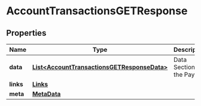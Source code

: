 
# AccountTransactionsGETResponse

## Properties
Name | Type | Description | Notes
------------ | ------------- | ------------- | -------------
**data** | [**List&lt;AccountTransactionsGETResponseData&gt;**](AccountTransactionsGETResponseData.md) | Data Section of the Payload | 
**links** | [**Links**](Links.md) |  |  [optional]
**meta** | [**MetaData**](MetaData.md) |  |  [optional]



